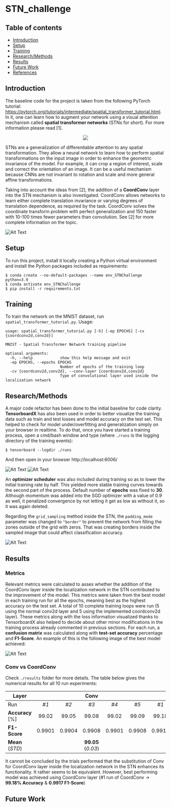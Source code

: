 # STN_challenge

## Table of contents
* [Introduction](@introduction)
* [Setup](#setup)
* [Training](#training)
* [Research/Methods](#research/methods)
* [Results](#results)
* [Future Work](#future-work)
* [References](#references)

## Introduction

The baseline code for the project is taken from the following PyTorch tutorial: https://pytorch.org/tutorials/intermediate/spatial_transformer_tutorial.html.
In it, one can learn how to augment your network using a visual attention mechanism called **spatial transformer networks** (STNs for short).
For more information please read [1].

<p align="center">
 <img src="/images/schematic_STN.jpg">
</p>

STNs are a generalization of differentiable attention to any spatial transformation. They allow a neural network to learn
how to perform spatial transformations on the input image in order to enhance the geometric invariance of the model.
For example, it can crop a region of interest, scale and correct the orientation of an image. It can be a useful mechanism
because CNNs are not invariant to rotation and scale and more general affine transformations.

Taking into account the ideas from [2], the addition of a **CoordConv** layer into the STN mechanism is also investigated.
CoordConv allows networks to learn either complete translation invariance or varying degrees of translation dependence,
as required by the task. CoordConv solves the coordinate transform problem with perfect generalization and 150 faster 
with 10-100 times fewer parameters than convolution. See [2] for more complete information on the topic.

![Alt Text](./images/coordconvlayer.jpg)

	
## Setup
To run this project, install it locally creating a Python virtual environment and install the Python packages included as requirements:

```
$ conda create --no-default-packages --name env_STNChallenge python=3.9
$ conda activate env_STNChallenge
$ pip install -r requirements.txt
```

## Training
To train the network on the MNIST dataset, run <code>spatial_transformer_tutorial.py</code>. Usage:

```
usage: spatial_transformer_tutorial.py [-h] [-ep EPOCHS] [-cv {coordconv2d,conv2d}]

MNIST - Spatial Transformer Network training pipeline

optional arguments:
  -h, --help            show this help message and exit
  -ep EPOCHS, --epochs EPOCHS
                        Number of epochs of the training loop
  -cv {coordconv2d,conv2d}, --conv-layer {coordconv2d,conv2d}
                        Type of convolutional layer used inside the localization network
```

## Research/Methods

A major code refactor has been done to the initial baseline for code clarity. **TensorboardX** has also been used in order 
to better visualize the training data such as train and test losses and model accuracy on the test set. This helped to 
check for model under/overfitting and generalization simply on your browser in realtime. To do that, once you have started
a training process, open a cmd/bash window and type (where <code>./runs</code> is the logging directory of the training events):

```
$ tensorboard --logdir ./runs
```

And then open in your browser http://localhost:6006/

![Alt Text](./images/train_test_lossInfo.jpg)
![Alt Text](./images/test_acc.jpg)

An **optimizer scheduler** was also included during training so as to lower the initial training rate by half. This 
yielded more stable training curves towards the second part of the process. Default number of **epochs** was fixed to **30**. 
Although momentum was added into the SGD optimizer with a value of 0.9 as well, it penalized convergence by not letting 
it get as low as without it, so it was again deleted.

Regarding the <code>grid_sampling</code> method inside the STN, the <code>padding_mode</code> parameter was changed to 
<code>"border"</code> to prevent the network from filling the zones outside of the grid with zeros. That was creating 
borders inside the sampled image that could affect classification accuracy.

![Alt Text](./images/stn_visualization_paddingMode_border.png)

## Results

### Metrics

Relevant metrics were calculated to asses whether the addition of the CoordConv layer inside the localization network in the STN contributed to 
the improvement of the model. This metrics were taken from the best model in each training run for all the epochs, meaning
best as the highest accuracy on the test set. A total of 10 complete training loops were run (5 using the normal conv2d 
layer and 5 using the implemented coordconv2d layer). These metrics along with the loss information visualized thanks to 
TensorboardX also helped to decide about other minor modifications in the training process already commented in previous 
sections. For each run, a **confusion matrix** was calculated along with **test-set accuracy** percentage and **F1-Score**.
An example of this is the following image of the best model achieved:

![Alt Text](./results/cfm_coordconv2d_run1.png)

### Conv vs CoordConv

Check <code>./results</code> folder for more details. The table below gives the numerical results for all 10 run experiments:

Layer |  |  | **Conv** |  |  |  |  | **CoordConv** |  |  |
--- | :---: | :---: | :---: | :---: | :---: | :---: | :---: | :---: | :---: | :---:
Run | *#1* | *#2* | *#3* | *#4* | *#5* | *#1* | *#2* | *#3* | *#4* | *#5* | 
**Accuracy** [%] | 99.02  | 99.05 | 99.08 | 99.02 | 99.09 | 99.18 | 99.02 | 98.97 | 98.99 | 99.13
**F1-Score** | 0.9901 | 0.9904 | 0.9908 | 0.9901 | 0.9908 | 0.9917 | 0.9901 | 0.9897 | 0.9898 | 0.9913
**Mean** (*STD*) |  |  | **99.05** (*0.03*) |  |  |  |  | **99.06** (*0.09*) |  |  |

It cannot be concluded by the trials performed that the substitution of Conv for CoordConv layer inside the localization 
network in the STN enhances its functionality. It rather seems to be equivalent. However, best performing model was achieved
using CoordConv layer (#1 run of CoordConv -> **99.18% Accuracy** & **0.9917 F1-Score**)

## Future Work



